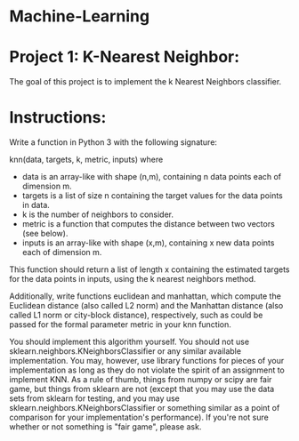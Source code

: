 # Machine-Learning

# Project 1: K-Nearest Neighbor:
The goal of this project is to implement the k Nearest Neighbors classifier.

# Instructions:
Write a function in Python 3 with the following signature:

knn(data, targets, k, metric, inputs)
where
- data is an array-like with shape (n,m), containing n data points each of dimension m.
- targets is a list of size n containing the target values for the data points in data.
- k is the number of neighbors to consider.
- metric is a function that computes the distance between two vectors (see below).
- inputs is an array-like with shape (x,m), containing x new data points each of dimension m.

This function should return a list of length x containing the estimated targets for the data points in inputs, using the k nearest neighbors method.

Additionally, write functions euclidean and manhattan, which compute the Euclidean distance (also called L2 norm) and the Manhattan distance (also called L1 norm or city-block distance), respectively, such as could be passed for the formal parameter metric in your knn function.

You should implement this algorithm yourself. You should not use sklearn.neighbors.KNeighborsClassifier or any similar available implementation. You may, however, use library functions for pieces of your implementation as long as they do not violate the spirit of an assignment to implement KNN. As a rule of thumb, things from numpy or scipy are fair game, but things from sklearn are not (except that you may use the data sets from sklearn for testing, and you may use sklearn.neighbors.KNeighborsClassifier or something similar as a point of comparison for your implementation's performance). If you're not sure whether or not something is "fair game", please ask.
